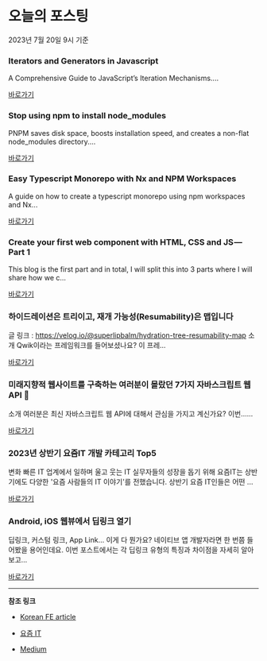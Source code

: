 # 오늘의 포스팅 
2023년 7월 20일 9시 기준 

### Iterators and Generators in Javascript 

 A Comprehensive Guide to JavaScript’s Iteration Mechanisms.... 

 [바로가기](https://medium.com/simform-engineering/iterators-and-generators-in-javascript-22da731b7fe3?responsesOpen=true&sortBy=REVERSE_CHRON&source=topic_portal_recommended_stories---------0-84----------react----------172a23cf_4abd_4ddc_bf4c_2c2e4265fc5b-------) 

### Stop using npm to install node_modules 

 PNPM saves disk space, boosts installation speed, and creates a non-flat node_modules directory.... 

 [바로가기](https://medium.com/@kristiyan.velkov/stop-using-npm-to-install-node-modules-8f1bd7be9918?responsesOpen=true&sortBy=REVERSE_CHRON&source=topic_portal_recommended_stories---------0-84----------javascript----------19df7f57_5e57_483e_a702_6821b5d94c79-------) 

### Easy Typescript Monorepo with Nx and NPM Workspaces 

 A guide on how to create a typescript monorepo using npm workspaces and Nx... 

 [바로가기](https://medium.com/itnext/easy-typescript-monorepo-with-npm-workspaces-b271d81837e7?responsesOpen=true&sortBy=REVERSE_CHRON&source=topic_portal_recommended_stories---------0-84----------typescript----------6b24e14c_3b08_4476_baf4_1052b95ce56f-------) 

### Create your first web component with HTML, CSS and JS — Part 1 

 This blog is the first part and in total, I will split this into 3 parts where I will share how we c... 

 [바로가기](https://medium.com/@stack.subham/create-your-first-web-component-with-html-css-and-js-part-1-ecddb89cb909?responsesOpen=true&sortBy=REVERSE_CHRON&source=topic_portal_recommended_stories---------0-84----------frontend----------b13a0283_e70a_4720_873a_e957b89b0ee6-------) 

###  하이드레이션은 트리이고, 재개 가능성(Resumability)은 맵입니다 

 글 링크 : https://velog.io/@superlipbalm/hydration-tree-resumability-map 소개 Qwik이라는 프레임워크를 들어보셨나요? 이 프레... 

 [바로가기](https://kofearticle.substack.com/p/korean-fe-article-resumability-1cb) 

###  미래지향적 웹사이트를 구축하는 여러분이 몰랐던 7가지 자바스크립트 웹 API 🤯 

 소개 여러분은 최신 자바스크립트 웹 API에 대해서 관심을 가지고 계신가요? 이번…... 

 [바로가기](https://kofearticle.substack.com/p/korean-fe-article-7-api) 

### 2023년 상반기 요즘IT 개발 카테고리 Top5 

 변화 빠른 IT 업계에서 일하며 울고 웃는 IT 실무자들의 성장을 돕기 위해 요즘IT는 상반기에도 다양한 '요즘 사람들의 IT 이야기'를 전했습니다. 상반기 요즘 IT인들은 어떤 ... 

 [바로가기](https://yozm.wishket.com/magazine/detail/2132/) 

### Android, iOS 웹뷰에서 딥링크 열기 

 딥링크, 커스텀 링크, App Link… 이게 다 뭔가요? 네이티브 앱 개발자라면 한 번쯤 들어봤을 용어인데요. 이번 포스트에서는 각 딥링크 유형의 특징과 차이점을 자세히 알아보고... 

 [바로가기](https://yozm.wishket.com/magazine/detail/2126/) 

---

**참조 링크**

- [Korean FE article](https://kofearticle.substack.com) 

- [요즘 IT](https://yozm.wishket.com/magazine) 

- [Medium](https://medium.com) 


